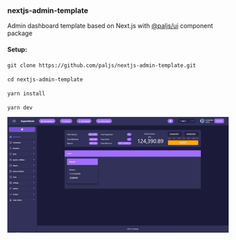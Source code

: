 ### nextjs-admin-template

Admin dashboard template based on Next.js with [@paljs/ui](https://github.com/paljs/ui) component package

#### Setup:

```
git clone https://github.com/paljs/nextjs-admin-template.git

cd nextjs-admin-template

yarn install

yarn dev
```

![screenshot](./src/images/Dashboard.jpg)
